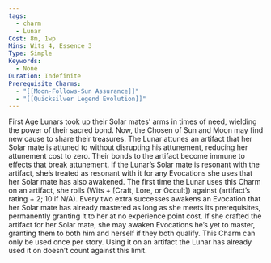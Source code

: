 ```yaml
---
tags:
  - charm
  - Lunar
Cost: 8m, 1wp
Mins: Wits 4, Essence 3
Type: Simple
Keywords:
  - None
Duration: Indefinite
Prerequisite Charms:
  - "[[Moon-Follows-Sun Assurance]]"
  - "[[Quicksilver Legend Evolution]]"
---
```

First Age Lunars took up their Solar mates’ arms in times of need, wielding the power of their sacred bond. Now, the Chosen of Sun and Moon may find new cause to share their treasures. The Lunar attunes an artifact that her Solar mate is attuned to without disrupting his attunement, reducing her attunement cost to zero. Their bonds to the artifact become immune to effects that break attunement. If the Lunar’s Solar mate is resonant with the artifact, she’s treated as resonant with it for any Evocations she uses that her Solar mate has also awakened. The first time the Lunar uses this Charm on an artifact, she rolls (Wits + [Craft, Lore, or Occult]) against (artifact’s rating + 2; 10 if N/A). Every two extra successes awakens an Evocation that her Solar mate has already mastered as long as she meets its prerequisites, permanently granting it to her at no experience point cost. If she crafted the artifact for her Solar mate, she may awaken Evocations he’s yet to master, granting them to both him and herself if they both qualify. This Charm can only be used once per story. Using it on an artifact the Lunar has already used it on doesn’t count against this limit.